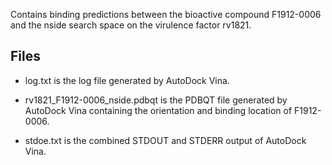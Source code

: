 Contains binding predictions between the bioactive compound F1912-0006 and the nside search space on the virulence factor rv1821.

## Files

- log.txt is the log file generated by AutoDock Vina.

- rv1821_F1912-0006_nside.pdbqt is the PDBQT file generated by AutoDock Vina containing the orientation and binding location of F1912-0006.

- stdoe.txt is the combined STDOUT and STDERR output of AutoDock Vina.

